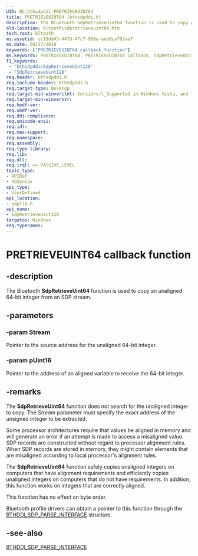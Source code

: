 ```yaml
---
UID: NC:bthsdpddi.PRETRIEVEUINT64
title: PRETRIEVEUINT64 (bthsdpddi.h)
description: The Bluetooth SdpRetrieveUint64 function is used to copy an unaligned 64-bit integer from an SDP stream.
old-location: bltooth\sdpretrieveuint64.htm
tech.root: bltooth
ms.assetid: cc19dd43-447d-47c7-966e-aeb8ca792aa7
ms.date: 04/27/2018
keywords: ["PRETRIEVEUINT64 callback function"]
ms.keywords: PRETRIEVEUINT64, PRETRIEVEUINT64 callback, SdpRetrieveUint64, SdpRetrieveUint64 callback function [Bluetooth Devices], bltooth.sdpretrieveuint64, bth_funcs_1c4d2098-38e4-488f-bb47-d2923a3c1dfc.xml, sdplib/SdpRetrieveUint64
f1_keywords:
 - "bthsdpddi/SdpRetrieveUint128"
 - "SdpRetrieveUint128"
req.header: bthsdpddi.h
req.include-header: BthSdpddi.h
req.target-type: Desktop
req.target-min-winverclnt: Versions:\_Supported in Windows Vista, and later.
req.target-min-winversvr: 
req.kmdf-ver: 
req.umdf-ver: 
req.ddi-compliance: 
req.unicode-ansi: 
req.idl: 
req.max-support: 
req.namespace: 
req.assembly: 
req.type-library: 
req.lib: 
req.dll: 
req.irql: <= PASSIVE_LEVEL
topic_type:
- APIRef
- kbSyntax
api_type:
- UserDefined
api_location:
- sdplib.h
api_name:
- SdpRetrieveUint128
targetos: Windows
req.typenames: 
---
```


# PRETRIEVEUINT64 callback function


## -description


The Bluetooth 
  <b>SdpRetrieveUint64</b> function is used to copy an unaligned 64-bit integer from an SDP stream.


## -parameters




### -param Stream

Pointer to the source address for the unaligned 64-bit integer.


### -param pUint16

Pointer to the address of an aligned variable to receive the 64-bit integer.


## -remarks



The 
    <b>SdpRetrieveUint64</b> function does not search for the unaligned integer to copy. The 
    <i>Stream</i> parameter must specify the exact address of the unsigned integer to be extracted.

Some processor architectures require that values be aligned in memory and will generate an error if an
    attempt is made to access a misaligned value. SDP records are constructed without regard to processor
    alignment rules. When SDP records are stored in memory, they might contain elements that are misaligned
    according to local processor's alignment rules.

The 
    <b>SdpRetrieveUint64</b> function safely copies unaligned integers on computers that have alignment
    requirements and efficiently copies unaligned integers on computers that do not have requirements. In
    addition, this function works on integers that are correctly aligned.

This function has no effect on byte order.

Bluetooth profile drivers can obtain a pointer to this function through the 
    <a href="https://docs.microsoft.com/windows-hardware/drivers/ddi/bthsdpddi/ns-bthsdpddi-_bthddi_sdp_parse_interface">
    BTHDDI_SDP_PARSE_INTERFACE</a> structure.




## -see-also




<a href="https://docs.microsoft.com/windows-hardware/drivers/ddi/bthsdpddi/ns-bthsdpddi-_bthddi_sdp_parse_interface">BTHDDI_SDP_PARSE_INTERFACE</a>
 

 

